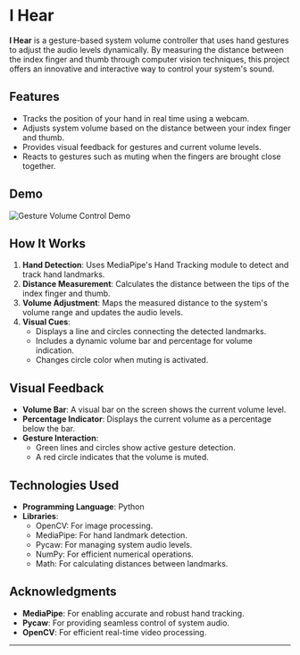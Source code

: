 # I Hear

**I Hear** is a gesture-based system volume controller that uses hand gestures to adjust the audio levels dynamically. By measuring the distance between the index finger and thumb through computer vision techniques, this project offers an innovative and interactive way to control your system's sound.

## Features
- Tracks the position of your hand in real time using a webcam.
- Adjusts system volume based on the distance between your index finger and thumb.
- Provides visual feedback for gestures and current volume levels.
- Reacts to gestures such as muting when the fingers are brought close together.

## Demo
![Gesture Volume Control Demo](./volume.gif)

## How It Works
1. **Hand Detection**: Uses MediaPipe's Hand Tracking module to detect and track hand landmarks.
2. **Distance Measurement**: Calculates the distance between the tips of the index finger and thumb.
3. **Volume Adjustment**: Maps the measured distance to the system's volume range and updates the audio levels.
4. **Visual Cues**:
   - Displays a line and circles connecting the detected landmarks.
   - Includes a dynamic volume bar and percentage for volume indication.
   - Changes circle color when muting is activated.

## Visual Feedback
- **Volume Bar**: A visual bar on the screen shows the current volume level.
- **Percentage Indicator**: Displays the current volume as a percentage below the bar.
- **Gesture Interaction**:
  - Green lines and circles show active gesture detection.
  - A red circle indicates that the volume is muted.

## Technologies Used
- **Programming Language**: Python
- **Libraries**:
  - OpenCV: For image processing.
  - MediaPipe: For hand landmark detection.
  - Pycaw: For managing system audio levels.
  - NumPy: For efficient numerical operations.
  - Math: For calculating distances between landmarks.

## Acknowledgments
- **MediaPipe**: For enabling accurate and robust hand tracking.
- **Pycaw**: For providing seamless control of system audio.
- **OpenCV**: For efficient real-time video processing.

---
